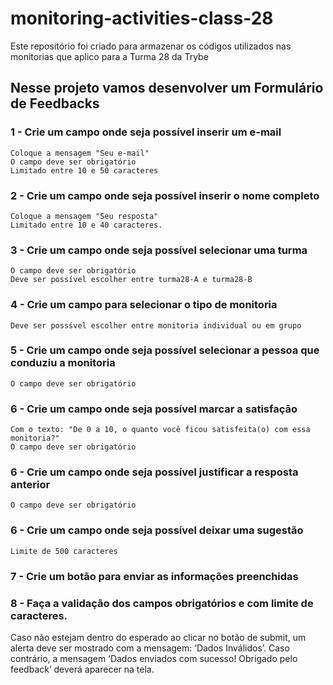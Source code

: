# monitoring-activities-class-28

Este repositório foi criado para armazenar os códigos utilizados nas monitorias que aplico para a Turma 28 da Trybe


## Nesse projeto vamos desenvolver um Formulário de Feedbacks

### 1 - Crie um campo onde seja possível inserir um e-mail 
    
    Coloque a mensagem "Seu e-mail"
    O campo deve ser obrigatório
    Limitado entre 10 e 50 caracteres

### 2 - Crie um campo onde seja possível inserir o nome completo
    
    Coloque a mensagem "Seu resposta"
    Limitado entre 10 e 40 caracteres.


### 3 - Crie um campo onde seja possível selecionar uma turma 

    O campo deve ser obrigatório
    Deve ser possível escolher entre turma28-A e turma28-B


### 4 - Crie um campo para selecionar o tipo de monitoria

    Deve ser possśvel escolher entre monitoria individual ou em grupo

### 5 - Crie um campo onde seja possível selecionar a pessoa que conduziu a monitoria

    O campo deve ser obrigatório

### 6 - Crie um campo onde seja possível marcar a satisfação 

    Com o texto: "De 0 a 10, o quanto você ficou satisfeita(o) com essa monitoria?"
    O campo deve ser obrigatório

### 6 - Crie um campo onde seja possível justificar a resposta anterior

    O campo deve ser obrigatório

### 6 - Crie um campo onde seja possível deixar uma sugestão
    
    Limite de 500 caracteres

### 7 - Crie um botão para enviar as informações preenchidas

### 8 - Faça a validação dos campos obrigatórios e com limite de caracteres.

 Caso não estejam dentro do esperado ao clicar no botão de submit, um alerta deve ser mostrado com a mensagem: ‘Dados Inválidos’. Caso contrário, a mensagem ‘Dados enviados com sucesso! Obrigado pelo feedback’ deverá aparecer na tela.